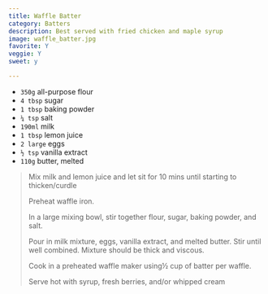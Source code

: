 ```yaml
---
title: Waffle Batter 
category: Batters
description: Best served with fried chicken and maple syrup
image: waffle_batter.jpg
favorite: Y
veggie: Y
sweet: y 

--- 
```

* `350g` all-purpose flour
* `4 tbsp` sugar
* `1 tbsp` baking powder
* `¼ tsp` salt
* `190ml` milk
* `1 tbsp` lemon juice
* `2 large` eggs
* `½ tsp` vanilla extract
* `110g` butter, melted
 
> Mix milk and lemon juice and let sit for 10 mins until starting to thicken/curdle
>
> Preheat waffle iron.
>
> In a large mixing bowl, stir together flour, sugar, baking powder, and salt.
>
> Pour in milk mixture, eggs, vanilla extract, and melted butter. Stir until well combined. Mixture should be thick and viscous.
>
> Cook in a preheated waffle maker using½ cup of batter per waffle.
>
> Serve hot with syrup, fresh berries, and/or whipped cream
